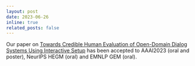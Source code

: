 ```yaml
---
layout: post
date: 2023-06-26
inline: true
related_posts: false
---
```


Our paper on <a href="https://ojs.aaai.org/index.php/AAAI/article/view/26557">Towards Credible Human Evaluation of Open-Domain Dialog Systems Using Interactive Setup</a> has been accepted to AAAI2023 (oral and poster), NeurIPS HEGM (oral) and EMNLP GEM (oral).
